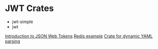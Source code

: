 # JWT Crates

* jwt-simple
* jwt

[Introduction to JSON Web Tokens](https://jwt.io/introduction)
[Redis example](https://redis.io/docs/reference/patterns/twitter-clone/)
[Crate for dynamic YAML parsing](https://lib.rs/crates/yaml-rust)

